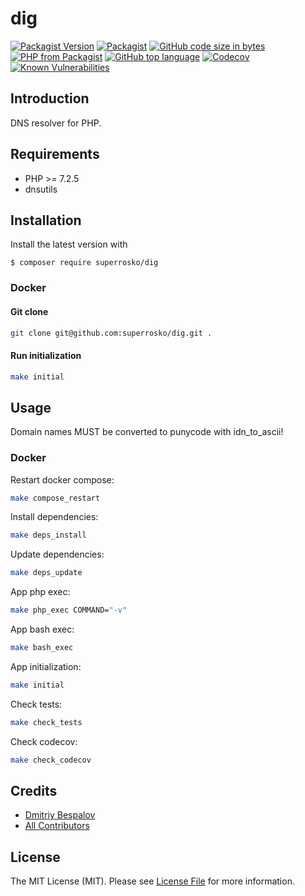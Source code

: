 # dig

[![Packagist Version][ico-packagist]][link-packagist]
[![Packagist][ico-license]][link-license]
[![GitHub code size in bytes][ico-github-size]][link-github]
[![PHP from Packagist][ico-packagist-php-version]][link-packagist]
[![GitHub top language][ico-github-top-language]][link-github]
[![Codecov][ico-codecov]][link-codecov]
[![Known Vulnerabilities][ico-snyk]][link-snyk]

## Introduction

DNS resolver for PHP.

## Requirements

- PHP >= 7.2.5
- dnsutils

## Installation

Install the latest version with

```console
$ composer require superrosko/dig
```

### Docker

#### Git clone
```bash
git clone git@github.com:superrosko/dig.git .
```

#### Run initialization
```bash
make initial
```

## Usage

Domain names MUST be converted to punycode with idn_to_ascii!

### Docker

Restart docker compose:
```bash
make compose_restart
```
Install dependencies:
```bash
make deps_install
```
Update dependencies:
```bash
make deps_update
```
App php exec:
```bash
make php_exec COMMAND="-v"
```
App bash exec:
```bash
make bash_exec
```
App initialization:
```bash
make initial
```
Check tests:
```bash
make check_tests
```
Check codecov:
```bash
make check_codecov
```

## Credits

- [Dmitriy Bespalov][link-author]
- [All Contributors][link-contributors]

## License

The MIT License (MIT). Please see [License File][link-license] for more information.

[link-author]: https://github.com/superrosko
[link-contributors]: https://github.com/superrosko/dig/contributors
[link-packagist]: https://packagist.org/packages/superrosko/dig
[link-github]: https://github.com/superrosko/dig
[link-license]: LICENSE.md
[link-codecov]: https://codecov.io/github/superrosko/dig?branch=master
[link-snyk]: https://github.com/superrosko/dig

[ico-packagist]: https://img.shields.io/packagist/v/superrosko/dig.svg?style=flat
[ico-github-size]: https://img.shields.io/github/languages/code-size/superrosko/dig.svg?style=flat
[ico-github-top-language]: https://img.shields.io/github/languages/top/superrosko/dig.svg?style=flat
[ico-packagist-php-version]: https://img.shields.io/packagist/php-v/superrosko/dig.svg?style=flat
[ico-license]: https://img.shields.io/packagist/l/superrosko/dig.svg?style=flat
[ico-codecov]: https://img.shields.io/codecov/c/github/superrosko/dig.svg
[ico-snyk]: https://snyk.io/test/github/superrosko/dig/badge.svg?targetFile=composer.lock
